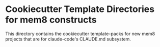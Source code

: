 # Cookiecutter Template Directories for mem8 constructs

This directory contains the cookiecutter template-packs for new mem8 projects that are for claude-code's CLAUDE.md subsystem.
